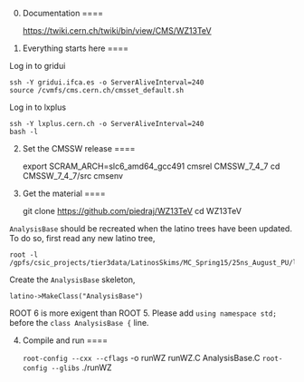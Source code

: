 0. Documentation
====

    https://twiki.cern.ch/twiki/bin/view/CMS/WZ13TeV


1. Everything starts here
====

Log in to gridui

    ssh -Y gridui.ifca.es -o ServerAliveInterval=240
    source /cvmfs/cms.cern.ch/cmsset_default.sh

Log in to lxplus

    ssh -Y lxplus.cern.ch -o ServerAliveInterval=240
    bash -l


2. Set the CMSSW release
====

    export SCRAM_ARCH=slc6_amd64_gcc491
    cmsrel CMSSW_7_4_7
    cd CMSSW_7_4_7/src
    cmsenv


3. Get the material
====

    git clone https://github.com/piedraj/WZ13TeV
    cd WZ13TeV

`AnalysisBase` should be recreated when the latino trees have been updated. To do so, first read any new latino tree,

    root -l /gpfs/csic_projects/tier3data/LatinosSkims/MC_Spring15/25ns_August_PU/latino_WZTo3LNu.root

Create the `AnalysisBase` skeleton,

    latino->MakeClass("AnalysisBase")

ROOT 6 is more exigent than ROOT 5. Please add `using namespace std;` before the `class AnalysisBase {` line.


4. Compile and run
====

    `root-config --cxx --cflags` -o runWZ runWZ.C AnalysisBase.C `root-config --glibs`
    ./runWZ 

